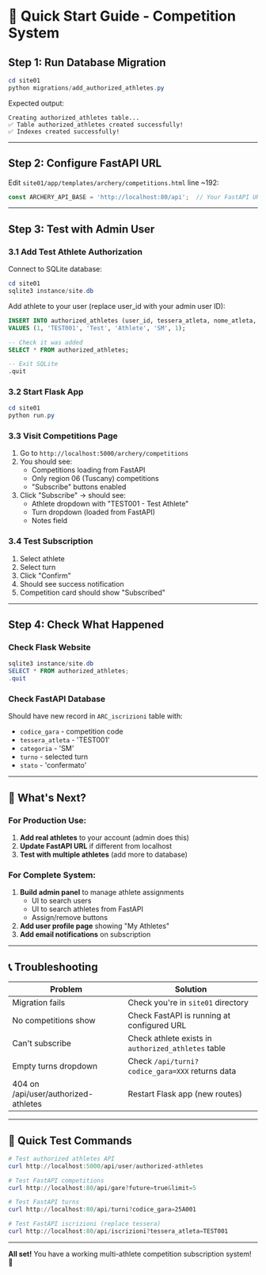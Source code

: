 # 🚀 Quick Start Guide - Competition System

## Step 1: Run Database Migration

```powershell
cd site01
python migrations/add_authorized_athletes.py
```

Expected output:
```
Creating authorized_athletes table...
✅ Table authorized_athletes created successfully!
✅ Indexes created successfully!
```

---

## Step 2: Configure FastAPI URL

Edit `site01/app/templates/archery/competitions.html` line ~192:

```javascript
const ARCHERY_API_BASE = 'http://localhost:80/api';  // Your FastAPI URL
```

---

## Step 3: Test with Admin User

### 3.1 Add Test Athlete Authorization
Connect to SQLite database:
```powershell
cd site01
sqlite3 instance/site.db
```

Add athlete to your user (replace user_id with your admin user ID):
```sql
INSERT INTO authorized_athletes (user_id, tessera_atleta, nome_atleta, cognome_atleta, categoria, added_by)
VALUES (1, 'TEST001', 'Test', 'Athlete', 'SM', 1);

-- Check it was added
SELECT * FROM authorized_athletes;

-- Exit SQLite
.quit
```

### 3.2 Start Flask App
```powershell
cd site01
python run.py
```

### 3.3 Visit Competitions Page
1. Go to `http://localhost:5000/archery/competitions`
2. You should see:
   - Competitions loading from FastAPI
   - Only region 06 (Tuscany) competitions
   - "Subscribe" buttons enabled
3. Click "Subscribe" → should see:
   - Athlete dropdown with "TEST001 - Test Athlete"
   - Turn dropdown (loaded from FastAPI)
   - Notes field

### 3.4 Test Subscription
1. Select athlete
2. Select turn
3. Click "Confirm"
4. Should see success notification
5. Competition card should show "Subscribed"

---

## Step 4: Check What Happened

### Check Flask Website
```powershell
sqlite3 instance/site.db
SELECT * FROM authorized_athletes;
.quit
```

### Check FastAPI Database
Should have new record in `ARC_iscrizioni` table with:
- `codice_gara` - competition code
- `tessera_atleta` - 'TEST001'
- `categoria` - 'SM'
- `turno` - selected turn
- `stato` - 'confermato'

---

## 🎯 What's Next?

### For Production Use:
1. **Add real athletes** to your account (admin does this)
2. **Update FastAPI URL** if different from localhost
3. **Test with multiple athletes** (add more to database)

### For Complete System:
1. **Build admin panel** to manage athlete assignments
   - UI to search users
   - UI to search athletes from FastAPI
   - Assign/remove buttons
2. **Add user profile page** showing "My Athletes"
3. **Add email notifications** on subscription

---

## 📞 Troubleshooting

| Problem | Solution |
|---------|----------|
| Migration fails | Check you're in `site01` directory |
| No competitions show | Check FastAPI is running at configured URL |
| Can't subscribe | Check athlete exists in `authorized_athletes` table |
| Empty turns dropdown | Check `/api/turni?codice_gara=XXX` returns data |
| 404 on /api/user/authorized-athletes | Restart Flask app (new routes) |

---

## 🧪 Quick Test Commands

```powershell
# Test authorized athletes API
curl http://localhost:5000/api/user/authorized-athletes

# Test FastAPI competitions
curl http://localhost:80/api/gare?future=true&limit=5

# Test FastAPI turns
curl http://localhost:80/api/turni?codice_gara=25A001

# Test FastAPI iscrizioni (replace tessera)
curl http://localhost:80/api/iscrizioni?tessera_atleta=TEST001
```

---

**All set!** You have a working multi-athlete competition subscription system! 🎉
